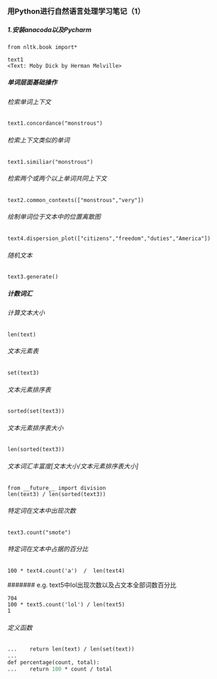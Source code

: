 ### 用Python进行自然语言处理学习笔记（1）
##### 1.安装anacoda以及Pycharm
`from nltk.book import*`
```
text1
<Text: Moby Dick by Herman Melville>
```
##### 单词层面基础操作

###### 检索单词上下文

`text1.concordance("monstrous") `

###### 检索上下文类似的单词

`text1.similiar("monstrous")`

###### 检索两个或两个以上单词共同上下文

`text2.common_contexts(["monstrous","very"])`

###### 绘制单词位于文本中的位置离散图

`text4.dispersion_plot(["citizens","freedom","duties","America"])`

###### 随机文本

`text3.generate()`

##### 计数词汇

###### 计算文本大小

`len(text)`

###### 文本元素表

`set(text3)`

###### 文本元素排序表

`sorted(set(text3))`

###### 文本元素排序表大小

`len(sorted(text3))`

###### 文本词汇丰富度[文本大小/文本元素排序表大小]

```
from __future__ import division
len(text3) / len(sorted(text3))
```

###### 特定词在文本中出现次数

`text3.count("smote")`

###### 特定词在文本中占据的百分比
`100 * text4.count('a')  /  len(text4)`

####### e.g. text5中lol出现次数以及占文本全部词数百分比

``` text5.count("lol")
704
100 * text5.count('lol') / len(text5)
1
```

###### 定义函数
```def lexical_diversity(text):
...    return len(text) / len(set(text))
...
def percentage(count, total):
...    return 100 * count / total

```
